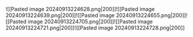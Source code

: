 ![[Pasted image 20240913224628.png|200]]![[Pasted image 20240913224639.png|200]]![[Pasted image 20240913224655.png|200]]![[Pasted image 20240913224705.png|200]]![[Pasted image 20240913224721.png|200]]![[Pasted image 20240913224728.png|200]]